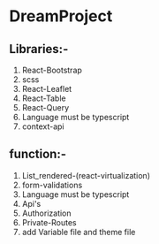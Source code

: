 # DreamProject
## Libraries:- 
1. React-Bootstrap
2. scss
3. React-Leaflet
4. React-Table
5. React-Query
6. Language must be typescript
7. context-api

## function:-
1. List_rendered-(react-virtualization)
2. form-validations
3. Language must be typescript
4. Api's
5. Authorization
6. Private-Routes
7. add Variable file and theme file

